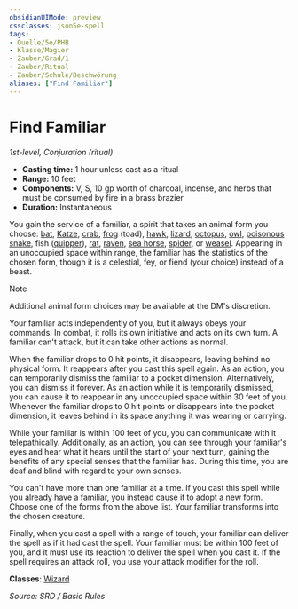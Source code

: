 ```yaml
---
obsidianUIMode: preview
cssclasses: json5e-spell
tags:
- Quelle/5e/PHB
- Klasse/Magier
- Zauber/Grad/1
- Zauber/Ritual
- Zauber/Schule/Beschwörung
aliases: ["Find Familiar"]
---
```

# Find Familiar
*1st-level, Conjuration (ritual)*  

- **Casting time:** 1 hour unless cast as a ritual
- **Range:** 10 feet
- **Components:** V, S, 10 gp worth of charcoal, incense, and herbs that must be consumed by fire in a brass brazier
- **Duration:** Instantaneous

You gain the service of a familiar, a spirit that takes an animal form you choose: [bat](../Bestiarium/Bestien/bat.md), [Katze](../Bestiarium/Bestien/Katze.md), [crab](../Bestiarium/Bestien/crab.md), [frog](../Bestiarium/Bestien/frog.md) (toad), [hawk](../Bestiarium/Bestien/hawk.md), [lizard](../Bestiarium/Bestien/lizard.md), [octopus](../Bestiarium/Bestien/octopus.md), [owl](../Bestiarium/Bestien/owl.md), [poisonous snake](../Bestiarium/Bestien/poisonous-snake.md), fish ([quipper](../Bestiarium/Bestien/quipper.md)), [rat](../Bestiarium/Bestien/rat.md), [raven](../Bestiarium/Bestien/raven.md), [sea horse](../Bestiarium/Bestien/seahorse.md), [spider](../Bestiarium/Bestien/spider.md), or [weasel](../Bestiarium/Bestien/weasel.md). Appearing in an unoccupied space within range, the familiar has the statistics of the chosen form, though it is a celestial, fey, or fiend (your choice) instead of a beast.

> [!note]
> Additional animal form choices may be available at the DM's discretion.

Your familiar acts independently of you, but it always obeys your commands. In combat, it rolls its own initiative and acts on its own turn. A familiar can't attack, but it can take other actions as normal.

When the familiar drops to 0 hit points, it disappears, leaving behind no physical form. It reappears after you cast this spell again. As an action, you can temporarily dismiss the familiar to a pocket dimension. Alternatively, you can dismiss it forever. As an action while it is temporarily dismissed, you can cause it to reappear in any unoccupied space within 30 feet of you. Whenever the familiar drops to 0 hit points or disappears into the pocket dimension, it leaves behind in its space anything it was wearing or carrying.

While your familiar is within 100 feet of you, you can communicate with it telepathically. Additionally, as an action, you can see through your familiar's eyes and hear what it hears until the start of your next turn, gaining the benefits of any special senses that the familiar has. During this time, you are deaf and blind with regard to your own senses.

You can't have more than one familiar at a time. If you cast this spell while you already have a familiar, you instead cause it to adopt a new form. Choose one of the forms from the above list. Your familiar transforms into the chosen creature.

Finally, when you cast a spell with a range of touch, your familiar can deliver the spell as if it had cast the spell. Your familiar must be within 100 feet of you, and it must use its reaction to deliver the spell when you cast it. If the spell requires an attack roll, you use your attack modifier for the roll.

**Classes**: [Wizard](../Klassen/Magier.md)

*Source: SRD / Basic Rules*